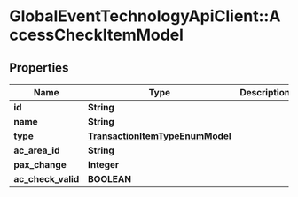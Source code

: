 # GlobalEventTechnologyApiClient::AccessCheckItemModel

## Properties
Name | Type | Description | Notes
------------ | ------------- | ------------- | -------------
**id** | **String** |  | 
**name** | **String** |  | [optional] 
**type** | [**TransactionItemTypeEnumModel**](TransactionItemTypeEnumModel.md) |  | 
**ac_area_id** | **String** |  | [optional] 
**pax_change** | **Integer** |  | 
**ac_check_valid** | **BOOLEAN** |  | 


